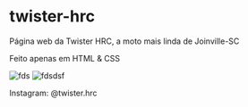 # twister-hrc
Página web da Twister HRC, a moto mais linda de Joinville-SC

Feito apenas em HTML & CSS

![fds](https://github.com/diegomartinsoliveira/twister-hrc/assets/103466130/7f24f839-daf2-4d68-9a78-fa0041345824)
![fdsdsf](https://github.com/diegomartinsoliveira/twister-hrc/assets/103466130/0306bd0e-4695-4c28-b921-1c2a3822df33)

Instagram: @twister.hrc
